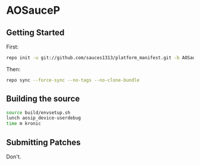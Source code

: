 AOSauceP
===========

Getting Started
---------------
First:
```bash
repo init -u git://github.com/sauces1313/platform_manifest.git -b AOSauceP
```
Then:
```bash
repo sync --force-sync --no-tags --no-clone-bundle
```

Building the source
---------------

```bash
source build/envsetup.sh
lunch aosip_device-userdebug
time m kronic

```

## Submitting Patches ##

Don't.

